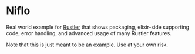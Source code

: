 # NifIo

Real world example for [Rustler](https://github.com/hansihe/Rustler) that shows packaging, elixir-side supporting code, error handling, and advanced usage of many Rustler features.

Note that this is just meant to be an example. Use at your own risk.
